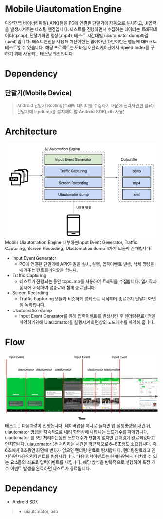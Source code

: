 # Mobile Uiautomation Engine
다양한 앱 바이너리파일(.APK)들을 PC에 연결된 단말기에 자동으로 설치하고, UI입력을 발생시켜주는 테스팅 엔진입니다.
테스트를 진행하면서 수집하는 데이터는 트래픽데이터(.pcap), 단말기화면 영상(.mp4), 테스트 시간대별 uiautomator dump파일(.xml) 입니다.
테스트엔진을 사용해 자신이만든 앱이아닌 타인이만든 앱들에 대해서도 테스트할 수 있습니다.
해당 프로젝트는 모바일 어플리케이션에서 Speed Index를 구하기 위해 사용되는 테스팅 엔진입니다.

# Dependency
## 단말기(Mobile Device)
> Android 단말기
> Rooting(트래픽 데이터를 수집하기 때문에 관리자권한 필요)
> 단말기에 tcpdump를 설치해야 함
> Android SDK(adb 사용)

# Architecture
![Architecture](Architecture.png)
Mobile Uiautomation Engine 내부에는Input Event Generator, Traffic Capturing, Screen Recording, UIautomation dump  4가지 모듈이 존재합니다.
- Input Event Generator
    - PC에 연결된 단말기에 APK파일을 설치, 실행, 입력이벤트 발생, 삭제 명령을 내려주는 컨트롤러역할을 합니다.
- Traffic Capturing
    - 테스트가 진행되는 동안 tcpdump를 사용하여 트래픽을 수집합니다. 앱시작과 동시에 시작하여 앱종료와 함께 종료됩니다.
- Screen Recording
    - Traffic Capturing 모듈과 비슷하게 앱테스트 시작부터 종료까지 단말기 화면을 녹화합니다.
- Uiautomation dump
    - Input Event Generator를 통해 입력이벤트를 발생시킨 후 렌더링완료시점을 파악하기위해 UIautomator를 실행시켜 화면상의 노드개수를 파악해 줍니다.

# Flow
![Flow](Flow.png)
테스트는 다음과같이 진행됩니다.
네이버앱을 예시로 들자면 앱 실행명령을 내린 뒤, uiautomator 명령을 지속적으로 내려 화면상에 나타나는 노드개수를 파악합니다. uiautomator 를 3번 처리하는동안 노드개수가 변함이 없다면 렌더링이 완료되었다고 인지합니다. uiautomator 3번처리하는 시간은 평균적으로 6~8초정도 소요됩니다. 즉, 6초에서 8초동안 화면에 변화가 없으면 렌더링 완료로 탐지합니다. 렌더링완료라고 인지하면 다음입력이벤트를 발생시킵니다. 다음 입력이벤트는 현재화면에서 터치할 수 있는 요소들의 좌표로 입력이벤트를 내립니다. 해당 방식을 반복적으로 실행하여 특정 개수 이벤트 발생을 완료하면 테스트가 종료됩니다.

# Dependancy
- Android SDK
> - uiautomator, adb
